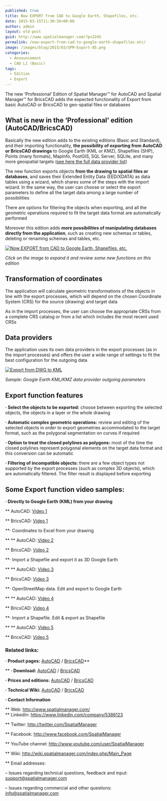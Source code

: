 ```yaml
---
published: true
title: Now EXPORT from CAD to Google Earth, Shapefiles, etc.
date: 2015-03-15T11:30:58+00:00
author: admin
layout: old-post
guid: http://www.spatialmanager.com/?p=2245
permalink: /now-export-from-cad-to-google-earth-shapefiles-etc/
image: /images/blog/2015/03/SPM-Export-85.png
categories:
  - Announcement
  - CAD L1 (Basic)
tags:
  - Edition
  - Export
---
```

The new &#8216;Professional&#8217; Edition of Spatial Manager™ for AutoCAD and Spatial Manager™ for BricsCAD adds the expected functionality of Export from basic AutoCAD or BricsCAD to geo-spatial files or databases<!--more-->

## What is new in the &#8216;Professional&#8217; edition (AutoCAD/BricsCAD)

Basically the new edition adds to the existing editions (Basic and Standard), and their importing functionality, **the possibility of exporting from AutoCAD or BricsCAD drawings** to Google Earth (KML or KMZ), Shapefiles (SHP), Points (many formats), MapInfo, PostGIS, SQL Server, SQLite, and many more geospatial targets (<a title="Spatial Manager Data Providers" href="http://wiki.spatialmanager.com/index.php/Spatial_Manager%E2%84%A2_for_AutoCAD_-_FAQs:_Providers" target="_blank" rel="nofollow">see here the full data provider list</a>)

The new function exports objects **from the drawing to spatial files or databases**, and saves their Extended Entity Data (EED/XDATA) as data tables using a wizard, which shares some of the steps with the import wizard. In the same way, the user can choose or select the export parameters to define all the target data among a large number of possibilities

There are options for filtering the objects when exporting, and all the geometric operations required to fit the target data format are automatically performed

Moreover this edition adds **more possibilities of manipulating databases directly from the application**, such as creating new schemas or tables, deleting or renaming schemas and tables, etc.

<a href="/images/blog/2015/03/Now-EXPORT-from-CAD-to-Google-Earth-Shapefiles-etc..png" target="_blank" rel="nofollow"><img src="/images/blog/2015/03/Now-EXPORT-from-CAD-to-Google-Earth-Shapefiles-etc..png" alt="Now EXPORT from CAD to Google Earth, Shapefiles, etc." width="625" height="434" srcset="/images/blog/2015/03/Now-EXPORT-from-CAD-to-Google-Earth-Shapefiles-etc..png 950w, /images/blog/2015/03/Now-EXPORT-from-CAD-to-Google-Earth-Shapefiles-etc.-300x208.png 300w, /images/blog/2015/03/Now-EXPORT-from-CAD-to-Google-Earth-Shapefiles-etc.-624x432.png 624w" sizes="(max-width: 625px) 100vw, 625px" /></a>

_Click on the image to expand it and review some new functions on this edition_

## Transformation of coordinates

The application will calculate geometric transformations of the objects in line with the export processes, which will depend on the chosen Coordinate System (CRS) for the source (drawing) and target data

As in the import processes, the user can choose the appropriate CRSs from a complete CRS catalog or from a list which includes the most recent used CRSs

## Data providers

The application uses its own data providers in the export processes (as in the import processes) and offers the user a wide range of settings to fit the best configuration for the outgoing data

<p>
  <a href="/images/blog/2015/03/Export-from-DWG-to-KML.png" target="_blank" rel="nofollow"><img src="/images/blog/2015/03/Export-from-DWG-to-KML.png" alt="Export from DWG to KML" width="567" height="574" srcset="/images/blog/2015/03/Export-from-DWG-to-KML.png 567w, /images/blog/2015/03/Export-from-DWG-to-KML-296x300.png 296w" sizes="(max-width: 567px) 100vw, 567px" /></a>
</p>

_Sample: Google Earth KML/KMZ data provider outgoing parameters_

## Export function features

**· Select the objects to be exported:** choose between exporting the selected objects, the objects in a layer or the whole drawing
  
**· Automatic complex geometric operations:** review and editing of the selected objects in order to export geometries accommodated to the target format, such as the polygonal segmentation on curves if required
  
**· Option to treat the closed polylines as polygons:** most of the time the closed polylines represent polygonal elements on the target data format and this conversion can be automatic
  
**· Filtering of incompatible objects:** there are a few object types not supported by the export processes (such as complex 3D objects), which are automatically filtered. The filter result is displayed before exporting

## Some Export function video samples:

**· Directly to Google Earth (KML) from your drawing**
  
** AutoCAD: <a href="http://youtu.be/d61V8wQLYaI?rel=0" target="_blank" rel="nofollow">Video 1</a>
  
** BricsCAD: <a href="http://youtu.be/MCsdcmdNo1M?rel=0" target="_blank" rel="nofollow">Video 1</a>
  
**· Coordinates to Excel from your drawing
  
** ** AutoCAD: <a href="http://youtu.be/a8a-XZKxcXU?rel=0" target="_blank" rel="nofollow">Video 2</a>
  
** BricsCAD: <a href="http://youtu.be/O6PoducEeKA?rel=0" target="_blank" rel="nofollow">Video 2</a>
  
**· Import a Shapefile and export it as 3D Google Earth
  
** ** AutoCAD: <a href="http://youtu.be/DAGgwmAtoPg?rel=0" target="_blank" rel="nofollow">Video 3</a>
  
** BricsCAD: <a href="http://youtu.be/KpJqHzl5WOM?rel=0" target="_blank" rel="nofollow">Video 3</a>
  
**· OpenStreetMap data. Edit and export to Google Earth
  
** ** AutoCAD: <a href="http://youtu.be/VEFhEfN8LZw?rel=0" target="_blank" rel="nofollow">Video 4</a>
  
** BricsCAD: <a href="http://youtu.be/n-NN2X9Ix7k?rel=0" target="_blank" rel="nofollow">Video 4</a>
  
**· Import a Shapefile. Edit & export as Shapefile
  
** ** AutoCAD: <a href="http://youtu.be/4o8w3V3UY1w?rel=0" target="_blank" rel="nofollow">Video 5</a>
  
** BricsCAD: <a href="http://youtu.be/2Sj_fkYJaMs?rel=0" target="_blank" rel="nofollow">Video 5</a>

### Related links:

**· Product pages:** <a title="Spatial Manager for AutoCAD product page" href="http://www.spatialmanager.com/spm-forautocad/" target="_blank" rel="nofollow">AutoCAD</a> / <a title="Spatial Manager for BricsCAD product page" href="http://www.spatialmanager.com/spm-forbricscad/" target="_blank" rel="nofollow">BricsCAD</a>**
  
** **· Download:** <a title="Spatial Manager for AutoCAD Download" href="http://www.spatialmanager.com/download/spatial-manager-autocad/" target="_blank" rel="nofollow">AutoCAD</a> / <a title="Spatial Manager for BricsCAD Download" href="http://www.spatialmanager.com/download/spatial-manager-bricscad/" target="_blank" rel="nofollow">BricsCAD</a>
  
**· Prices and editions:** <a title="Spatial Manager for AutoCAD prices page" href="http://www.spatialmanager.com/spm-forautocad-prices/" target="_blank" rel="nofollow">AutoCAD</a> / <a title="Spatial Manager for BricsCAD prices page" href="http://www.spatialmanager.com/spm-forbricscad-prices/" target="_blank" rel="nofollow">BricsCAD</a>
  
**· Technical Wiki:** <a title="Spatial Manager for AutoCAD Wiki Introduction" href="http://wiki.spatialmanager.com/index.php/Spatial_Manager%E2%84%A2_for_AutoCAD" target="_blank" rel="nofollow">AutoCAD</a> / <a title="Spatial Manager for BricsCAD Wiki Introduction" href="http://wiki.spatialmanager.com/index.php/Spatial_Manager%E2%84%A2_for_BricsCAD" target="_blank" rel="nofollow">BricsCAD</a>
  
**· Contact Information**
  
** Web: <a title="Spatial Manager Web" href="http://www.spatialmanager.com/" target="_blank" rel="nofollow">http://www.spatialmanager.com/<br /> </a>** LinkedIn: <a title="Spatial Manager on LinkedIn" href="https://www.linkedin.com/company/5386123" target="_blank" rel="nofollow">https://www.linkedin.com/company/5386123</a>
  
** Twitter: <a title="Spatial Manager on Twitter" href="http://twitter.com/SpatialManager" target="_blank" rel="nofollow">http://twitter.com/SpatialManager</a>
  
** Facebook: <a title="Spatial Manager on Facebook" href="http://www.facebook.com/SpatialManager" target="_blank" rel="nofollow">http://www.facebook.com/SpatialManager</a>
  
** YouTube channel: <a title="Spatial Manager YouTube channel" href="http://www.youtube.com/user/SpatialManager" target="_blank" rel="nofollow">http://www.youtube.com/user/SpatialManager</a>
  
** Wiki: <a title="Spatial Manager Wiki" href="http://wiki.spatialmanager.com/index.php/Main_Page" target="_blank" rel="nofollow">http://wiki.spatialmanager.com/index.php/Main_Page</a>
  
** Email addresses:
  
&#8211; Issues regarding technical questions, feedback and input: <a title="Spatial Manager Support" href="mailto:support@spatialmanager.com" target="_blank" rel="nofollow">support@spatialmanager.com</a>
  
&#8211; Issues regarding commercial and other questions: <a title="Spatial Manager Info" href="mailto:info@spatialmanager.com" target="_blank" rel="nofollow">info@spatialmanager.com</a>